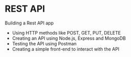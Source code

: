 # REST API
Building a Rest API app

- Using HTTP methods like POST, GET, PUT, DELETE
- Creating an API using Node.js, Express and MongoDB
- Testing the API using Postman
- Creating a simple front-end to interact with the API
